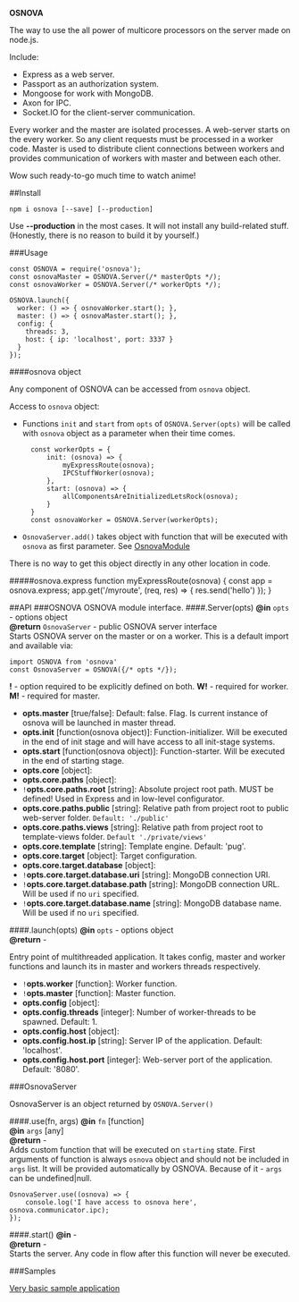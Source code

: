 **OSNOVA**

The way to use the all power of multicore processors on the server made on node.js.

Include:
- Express as a web server.
- Passport as an authorization system.
- Mongoose for work with MongoDB.
- Axon for IPC.
- Socket.IO for the client-server communication.

Every worker and the master are isolated processes. A web-server starts on the every worker. So any client requests must be processed in a worker code.
Master is used to distribute client connections between workers and provides communication of workers with master and between each other. 

Wow such ready-to-go much time to watch anime!

##Install

    npm i osnova [--save] [--production]

 Use **--production** in the most cases. It will not install any build-related stuff. (Honestly, there is no reason to build it by yourself.)

###Usage
    
    const OSNOVA = require('osnova');
    const osnovaMaster = OSNOVA.Server(/* masterOpts */);
    const osnovaWorker = OSNOVA.Server(/* workerOpts */);
    
    OSNOVA.launch({
      worker: () => { osnovaWorker.start(); },
      master: () => { osnovaMaster.start(); },
      config: {
        threads: 3,
        host: { ip: 'localhost', port: 3337 }
      }
    });
    
####osnova object

Any component of OSNOVA can be accessed from `osnova` object.

Access to `osnova` object:

- Functions `init` and `start` from `opts` of `OSNOVA.Server(opts)` 
will be called with `osnova` object as a parameter when their time comes.
    
        const workerOpts = {
            init: (osnova) => {
                myExpressRoute(osnova);
                IPCStuffWorker(osnova);
            },
            start: (osnova) => {
                allComponentsAreInitializedLetsRock(osnova);
            }
        }
        const osnovaWorker = OSNOVA.Server(workerOpts);
    
- `OsnovaServer.add()` takes object with function that will be executed with `osnova` as first parameter. See [OsnovaModule](#osnovamodule)

There is no way to get this object directly in any other location in code.

   
#####osnova.express
    function myExpressRoute(osnova) {
        const app = osnova.express;
        app.get('/myroute', (req, res) => { res.send('hello') });
    }

##API 
###OSNOVA
OSNOVA module interface.
####.Server(opts)
**@in** `opts` - options object  
**@return** `OsnovaServer` - public OSNOVA server interface  
Starts OSNOVA server on the master or on a worker.
This is a default import and available via:

    import OSNOVA from 'osnova'
    const OsnovaServer = OSNOVA({/* opts */});
    
**!** - option required to be explicitly defined on both.  **W!** - required for worker.  **M!** - required for master.  

- **opts.master** [true/false]: 
Default: false. Flag. Is current instance of osnova will be launched in master thread.
- **opts.init** [function(osnova object)]: 
Function-initializer. Will be executed in the end of init stage and will have access to all init-stage systems.
- **opts.start** [function(osnova object)]:
Function-starter. Will be executed in the end of starting stage.
- **opts.core** [object]:
- **opts.core.paths** [object]:
- `!`**opts.core.paths.root** [string]: Absolute project root path. MUST be defined! Used in Express and in low-level configurator.
- **opts.core.paths.public** [string]: Relative path from project root to public web-server folder. `Default: './public'`
- **opts.core.paths.views** [string]: Relative path from project root to template-views folder. `Default './private/views'`
- **opts.core.template** [string]: Template engine. Default: 'pug'.
- **opts.core.target** [object]: Target configuration.
- **opts.core.target.database** [object]:
- `!`**opts.core.target.database.uri** [string]: MongoDB connection URI. 
- `!`**opts.core.target.database.path** [string]: MongoDB connection URL. Will be used if no `uri` specified.
- `!`**opts.core.target.database.name** [string]: MongoDB database name. Will be used if no `uri` specified.

####.launch(opts)
**@in** `opts` - options object  
**@return** -  

Entry point of multithreaded application. It takes config, master and worker functions and launch its in master and workers threads respectively.

- `!`**opts.worker** [function]: Worker function.
- `!`**opts.master** [function]: Master function.
- **opts.config** [object]:
- **opts.config.threads** [integer]: Number of worker-threads to be spawned. Default: 1.
- **opts.config.host** [object]:
- **opts.config.host.ip** [string]: Server IP of the application. Default: 'localhost'.
- **opts.config.host.port** [integer]: Web-server port of the application. Default: '8080'.

###OsnovaServer

OsnovaServer is an object returned by `OSNOVA.Server()`

####.use(fn, args)
**@in** `fn` [function]  
**@in** `args` [any]  
**@return** -  
Adds custom function that will be executed on `starting` state. 
First arguments of function is always `osnova` object and should not be included in `args` list. 
It will be provided automatically by OSNOVA. Because of it - `args` can be undefined|null.

    OsnovaServer.use((osnova) => {
        console.log('I have access to osnova here', osnova.communicator.ipc);
    });

####.start()
**@in** -  
**@return** -  
Starts the server. Any code in flow after this function will never be executed.


###Samples

[Very basic sample application](https://github.com/Noviel/osnova-basic-application)


